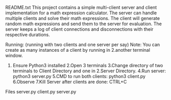 README.txt
This project contains a simple multi-client server and client implementation for a math expression calculator. The server can handle multiple clients and solve their math expressions. The client will generate random math expressions and send them to the server for evaluation. The server keeps a log of client connections and disconnections with their respective durations.

Running: (running with two clients and one server per say)
Note: You can create as many instances of a client by running in 2.another terminal window.

1. Ensure Python3 installed
2.Open 3 terminals
3.Change directory of two terminals to Client Directory and one in 2.Server Directory.
4.Run server: python3 server.py
5.CMD to run both clients: python3 client.py
6.Observe
7.Kill Server after clients are done: CTRL+C


Files
server.py
client.py
server.py
